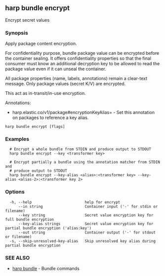## harp bundle encrypt

Encrypt secret values

### Synopsis

Apply package content encryption.

For confidentiality purpose, bundle package value can be encrypted before
the container sealing. It offers confidentiality properties so that the
final consumer must know an additional decryption key to be allowed to
read the package value even if it can unseal the container.

All package properties (name, labels, annotations) remain a clear-text
message. Only package values (secret K/V) are encrypted.

This act as in-transit/in-use encryption.

Annotations:

* harp.elastic.co/v1/package#encryptionKeyAlias=<alias> - Set this
  annotation on packages to reference a key alias.

```
harp bundle encrypt [flags]
```

### Examples

```
  # Encrypt a whole bundle from STDIN and produce output to STDOUT
  harp bundle encrypt --key <transformer key>
  
  # Encrypt partially a bundle using the annotation matcher from STDIN and
  # produce output to STDOUT
  harp bundle encrypt --key-alias <alias>:<transformer key> --key-alias <alias-2>:<transformer key 2>
```

### Options

```
  -h, --help                        help for encrypt
      --in string                   Container input ('-' for stdin or filename)
      --key string                  Secret value encryption key for full bundle encryption
      --key-alias strings           Secret value encryption key for partial bundle encryption ('alias:key')
      --out string                  Container output ('-' for stdout or filename)
  -s, --skip-unresolved-key-alias   Skip unresolved key alias during partial bundle encryption
```

### SEE ALSO

* [harp bundle](harp_bundle.md)	 - Bundle commands


